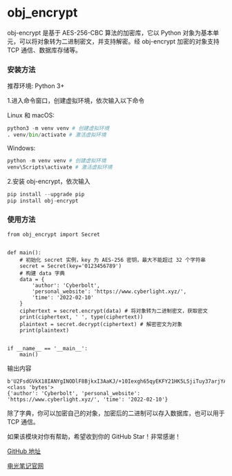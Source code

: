 # obj_encrypt

obj-encrypt 是基于 AES-256-CBC 算法的加密库，它以 Python 对象为基本单元，可以将对象转为二进制密文，并支持解密。经 obj-encrypt 加密的对象支持 TCP 通信、数据库存储等。


### 安装方法

推荐环境: Python 3+ 

1.进入命令窗口，创建虚拟环境，依次输入以下命令

Linux 和 macOS:


```python
python3 -m venv venv # 创建虚拟环境
. venv/bin/activate # 激活虚拟环境
```

Windows:


```python
python -m venv venv # 创建虚拟环境
venv\Scripts\activate # 激活虚拟环境
```

2.安装 obj-encrypt，依次输入


```python
pip install --upgrade pip
pip install obj-encrypt
```

### 使用方法

```
from obj_encrypt import Secret


def main():
    # 初始化 secret 实例，key 为 AES-256 密钥，最大不能超过 32 个字符串
    secret = Secret(key='0123456789')
    # 构建 data 字典
    data = {
        'author': 'Cyberbolt',
        'personal_website': 'https://www.cyberlight.xyz/',
        'time': '2022-02-10'
    }
    ciphertext = secret.encrypt(data) # 将对象转为二进制密文，获取密文
    print(ciphertext, ' ', type(ciphertext))
    plaintext = secret.decrypt(ciphertext) # 解密密文为对象
    print(plaintext)


if __name__ == '__main__':
    main()
```

输出内容

```
b'U2FsdGVkX18IANYgINODlF8BjkxI3AaKJ/+10Iexgh65qyEKFY21HK5LSjiTuy37arjYAuIQQls+amqCdEdVdy0V1E6xECJXOFBb0kfIzQuxOimOaFFVvtq4IntjJNdCHLiTwuExVfwAW7CjqaD554B71IoT0o9xqrFch3N0vtq+UP0uXyMmMCsvu8zY7vrCuw9qM+kOW2VWsC2c2ePDnofvakchgDW9bGF8fTC3prE+TPksoJ4l6ERCjjRid54gP6+HmzB+TwOVSGaj+4VIdm1g7qv591tBU1U6Lxm83Hk='   <class 'bytes'>
{'author': 'Cyberbolt', 'personal_website': 'https://www.cyberlight.xyz/', 'time': '2022-02-10'}
```

除了字典，你可以加密自己的对象，加密后的二进制可以存入数据库，也可以用于 TCP 通信。

如果该模块对你有帮助，希望收到你的 GitHub Star！非常感谢！

[GitHub 地址](https://github.com/Cyberbolt/obj_encrypt)

[电光笔记官网](https://www.cyberlight.xyz/)